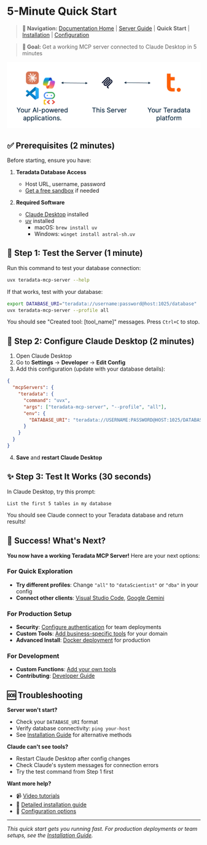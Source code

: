 # 5-Minute Quick Start

> **📍 Navigation:** [Documentation Home](../README.md) | [Server Guide](../README.md#-server-guide) | **Quick Start** | [Installation](INSTALLATION.md) | [Configuration](CONFIGURATION.md)

> **🎯 Goal:** Get a working MCP server connected to Claude Desktop in 5 minutes

![](../media/client-server-platform.png)

## ✅ Prerequisites (2 minutes)

Before starting, ensure you have:

1. **Teradata Database Access**
   - Host URL, username, password
   - [Get a free sandbox](https://www.teradata.com/getting-started/demos/clearscape-analytics) if needed

2. **Required Software**
   - [Claude Desktop](https://claude.ai/download) installed
   - [uv](https://docs.astral.sh/uv/getting-started/installation/) installed
     - macOS: `brew install uv`
     - Windows: `winget install astral-sh.uv`

## 🚀 Step 1: Test the Server (1 minute)

Run this command to test your database connection:

```bash
uvx teradata-mcp-server --help
```

If that works, test with your database:

```bash
export DATABASE_URI="teradata://username:password@host:1025/database"
uvx teradata-mcp-server --profile all
```

You should see "Created tool: [tool_name]" messages. Press `Ctrl+C` to stop.

## 🔧 Step 2: Configure Claude Desktop (2 minutes)

1. Open Claude Desktop
2. Go to **Settings** → **Developer** → **Edit Config**
3. Add this configuration (update with your database details):

```json
{
  "mcpServers": {
    "teradata": {
      "command": "uvx",
      "args": ["teradata-mcp-server", "--profile", "all"],
      "env": {
        "DATABASE_URI": "teradata://USERNAME:PASSWORD@HOST:1025/DATABASE"
      }
    }
  }
}
```

4. **Save** and **restart Claude Desktop**

## ✨ Step 3: Test It Works (30 seconds)

In Claude Desktop, try this prompt:

```
List the first 5 tables in my database
```

You should see Claude connect to your Teradata database and return results!

## 🎉 Success! What's Next?

**You now have a working Teradata MCP Server!** Here are your next options:

### For Quick Exploration
- **Try different profiles**: Change `"all"` to `"dataScientist"` or `"dba"` in your config
- **Connect other clients**: [Visual Studio Code](../client_guide/Visual_Studio_Code.md), [Google Gemini](../client_guide/Google_Gemini_CLI.md)

### For Production Setup  
- **Security**: [Configure authentication](SECURITY.md) for team deployments
- **Custom Tools**: [Add business-specific tools](CUSTOMIZING.md) for your domain
- **Advanced Install**: [Docker deployment](INSTALLATION.md#using-docker) for production

### For Development
- **Custom Functions**: [Add your own tools](../developer_guide/HOW_TO_ADD_YOUR_FUNCTION.md)
- **Contributing**: [Developer Guide](../developer_guide/DEVELOPER_GUIDE.md)

## 🆘 Troubleshooting

**Server won't start?**
- Check your `DATABASE_URI` format
- Verify database connectivity: `ping your-host`
- See [Installation Guide](INSTALLATION.md) for alternative methods

**Claude can't see tools?**
- Restart Claude Desktop after config changes
- Check Claude's system messages for connection errors
- Try the test command from Step 1 first

**Want more help?**
- 📹 [Video tutorials](../VIDEO_LIBRARY.md)
- 📖 [Detailed installation guide](INSTALLATION.md)
- 🔧 [Configuration options](CONFIGURATION.md)

---
*This quick start gets you running fast. For production deployments or team setups, see the [Installation Guide](INSTALLATION.md).*